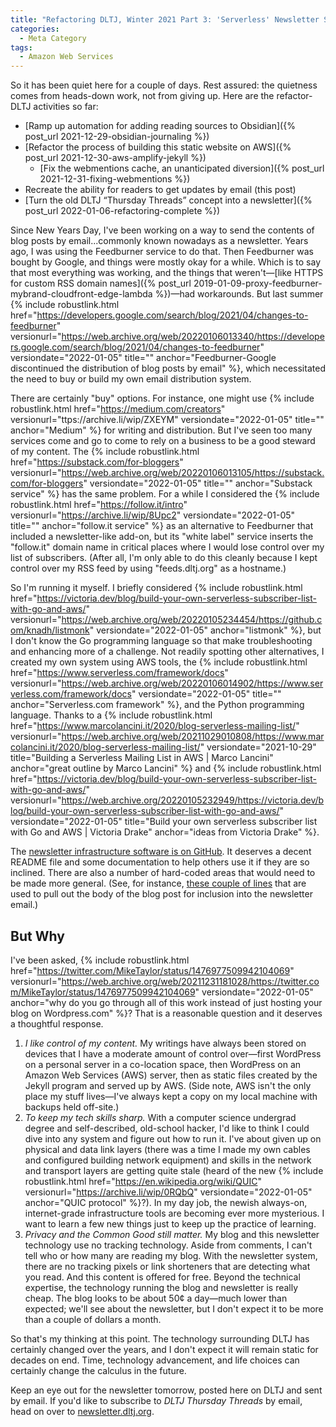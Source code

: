 ```yaml
---
title: "Refactoring DLTJ, Winter 2021 Part 3: 'Serverless' Newsletter System"
categories:
  - Meta Category
tags:
  - Amazon Web Services
---
```

So it has been quiet here for a couple of days.
Rest assured: the quietness comes from heads-down work, not from giving up.
Here are the refactor-DLTJ activities so far:

* [Ramp up automation for adding reading sources to Obsidian]({% post_url 2021-12-29-obsidian-journaling %})
* [Refactor the process of building this static website on AWS]({% post_url  2021-12-30-aws-amplify-jekyll %})
	* [Fix the webmentions cache, an unanticipated diversion]({% post_url 2021-12-31-fixing-webmentions %})
* Recreate the ability for readers to get updates by email (this post)
* [Turn the old DLTJ “Thursday Threads” concept into a newsletter]({% post_url 2022-01-06-refactoring-complete %})

Since New Years Day, I've been working on a way to send the contents of blog posts by email...commonly known nowadays as a newsletter. 
Years ago, I was using the Feedburner service to do that. 
Then Feedburner was bought by Google, and things were mostly okay for a while. 
Which is to say that most everything was working, and the things that weren't—[like HTTPS for custom RSS domain names]({% post_url 2019-01-09-proxy-feedburner-mybrand-cloudfront-edge-lambda %})—had workarounds. 
But last summer {% include robustlink.html href="https://developers.google.com/search/blog/2021/04/changes-to-feedburner" versionurl="https://web.archive.org/web/20220106013340/https://developers.google.com/search/blog/2021/04/changes-to-feedburner" versiondate="2022-01-05" title="" anchor="Feedburner-Google discontinued the distribution of blog posts by email" %}, which necessitated the need to buy or build my own email distribution system.

There are certainly "buy" options.
For instance, one might use {% include robustlink.html href="https://medium.com/creators" versionurl="ttps://archive.li/wip/ZXEYM" versiondate="2022-01-05" title="" anchor="Medium" %} for writing and distribution. 
But I've seen too many services come and go to come to rely on a business to be a good steward of my content. 
The {% include robustlink.html href="https://substack.com/for-bloggers" versionurl="https://web.archive.org/web/20220106013105/https://substack.com/for-bloggers" versiondate="2022-01-05" title="" anchor="Substack service" %}  has the same problem.
For a while I considered the {% include robustlink.html href="https://follow.it/intro" versionurl="https://archive.li/wip/8Upc2" versiondate="2022-01-05" title="" anchor="follow.it service" %}  as an alternative to Feedburner that included a newsletter-like add-on, but its "white label" service inserts the "follow.it" domain name in critical places where I would lose control over my list of subscribers.
(After all, I'm only able to do this cleanly because I kept control over my RSS feed by using "feeds.dltj.org" as a hostname.)

So I'm running it myself. 
I briefly considered {% include robustlink.html href="https://victoria.dev/blog/build-your-own-serverless-subscriber-list-with-go-and-aws/" versionurl="https://web.archive.org/web/20220105234454/https://github.com/knadh/listmonk" versiondate="2022-01-05"  anchor="listmonk" %}, but I don't know the Go programming language so that make troubleshooting and enhancing more of a challenge. 
Not readily spotting other alternatives, I created my own system using AWS tools, the {% include robustlink.html href="https://www.serverless.com/framework/docs" versionurl="https://web.archive.org/web/20220106014902/https://www.serverless.com/framework/docs" versiondate="2022-01-05" title="" anchor="Serverless.com framework" %}, and the Python programming language.
Thanks to a {% include robustlink.html href="https://www.marcolancini.it/2020/blog-serverless-mailing-list/" versionurl="https://web.archive.org/web/20211029010808/https://www.marcolancini.it/2020/blog-serverless-mailing-list/" versiondate="2021-10-29" title="Building a Serverless Mailing List in AWS | Marco Lancini" anchor="great outline by Marco Lancini" %} and {% include robustlink.html href="https://victoria.dev/blog/build-your-own-serverless-subscriber-list-with-go-and-aws/" versionurl="https://web.archive.org/20220105232949/https://victoria.dev/blog/build-your-own-serverless-subscriber-list-with-go-and-aws/" versiondate="2022-01-05" title="Build your own serverless subscriber list with Go and AWS | Victoria Drake" anchor="ideas from Victoria Drake" %}.

The [newsletter infrastructure software is on GitHub](https://github.com/dltj/serverless-mailing-list). 
It deserves a decent README file and some documentation to help others use it if they are so inclined. 
There are also a number of hard-coded areas that would need to be made more general. 
(See, for instance, [these couple of lines](https://github.com/dltj/serverless-mailing-list/blob/main/create_issue.py#L92-L94) that are used to pull out the body of the blog post for inclusion into the newsletter email.)

## But Why

I've been asked, {% include robustlink.html href="https://twitter.com/MikeTaylor/status/1476977509942104069" versionurl="https://web.archive.org/web/20211231181028/https://twitter.com/MikeTaylor/status/1476977509942104069" versiondate="2022-01-05" anchor="why do you go through all of this work instead of just hosting your blog on Wordpress.com" %}?
That is a reasonable question and it deserves a thoughtful response.

1. *I like control of my content.* My writings have always been stored on devices that I have a moderate amount of control over—first WordPress on a personal server in a co-location space, then WordPress on an Amazon Web Services (AWS) server, then as static files created by the Jekyll program and served up by AWS. (Side note, AWS isn't the only place my stuff lives—I've always kept a copy on my local machine with backups held off-site.)
1. *To keep my tech skills sharp.*  With a computer science undergrad degree and self-described, old-school hacker, I'd like to think I could dive into any system and figure out how to run it.  I've about given up on physical and data link layers (there was a time I made my own cables and configured building network equipment) and skills in the network and transport layers are getting quite stale (heard of the new {% include robustlink.html href="https://en.wikipedia.org/wiki/QUIC" versionurl="https://archive.li/wip/0RQbQ" versiondate="2022-01-05" anchor="QUIC protocol" %}?).  In my day job, the newish always-on, internet-grade infrastructure tools are becoming ever more mysterious.  I want to learn a few new things just to keep up the practice of learning.
1. *Privacy and the Common Good still matter.*  My blog and this newsletter technology use no tracking technology.  Aside from comments, I can't tell who or how many are reading my blog.  With the newsletter system, there are no tracking pixels or link shorteners that are detecting what you read.  And this content is offered for free.  Beyond the technical expertise, the technology running the blog and newsletter is really cheap.  The blog looks to be about 50¢ a day—much lower than expected; we'll see about the newsletter, but I don't expect it to be more than a couple of dollars a month.

So that's my thinking at this point. 
The technology surrounding DLTJ has certainly changed over the years, and I don't expect it will remain static for decades on end. 
Time, technology advancement, and life choices can certainly change the calculus in the future.

Keep an eye out for the newsletter tomorrow, posted here on DLTJ and sent by email. 
If you'd like to subscribe to _DLTJ Thursday Threads_ by email, head on over to [newsletter.dltj.org](https://newsletter.dltj.org/).